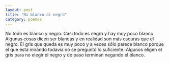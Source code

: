 ```yaml
---
layout: post
title: "Ni blanco ni negro"
category: poemas
---
```


No todo es blanco y negro. Casi todo es negro y hay muy poco blanco. Algunas
cosas dicen ser blancas y en realidad son más oscuras que el negro. El gris que
queda es muy poco y a veces sólo parece blanco porque el que está mirando todavía no
se preguntó lo suficiente. Algunos eligen el gris para no elegir el negro y de
paso terminan negando el blanco.
